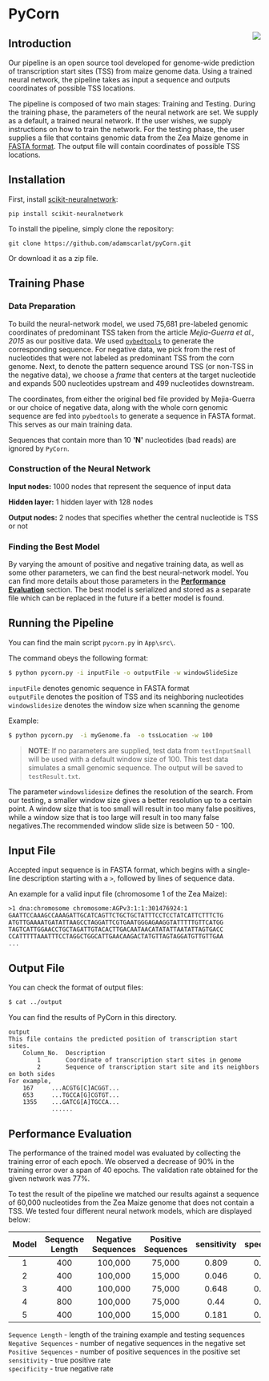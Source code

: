 # PyCorn
<img align="right" src="https://dl.dropboxusercontent.com/u/92784443/pyCorn_small.jpeg">

## Introduction
Our pipeline is an open source tool developed for genome-wide prediction of transcription start sites (TSS) from maize genome data. Using a trained neural network, the pipeline takes as input a sequence and outputs coordinates of possible TSS locations.

The pipeline is composed of two main stages: Training and Testing.
During the training phase, the parameters of the neural network are set. We supply as a default, a trained neural network. If the user wishes, we supply instructions on how to train the network.
For the testing phase, the user supplies a file that contains genomic data from the Zea Maize genome in [FASTA format](https://blast.ncbi.nlm.nih.gov/Blast.cgi?CMD=Web&PAGE_TYPE=BlastDocs&DOC_TYPE=BlastHelp). The output file will contain coordinates of possible TSS locations.

## Installation
First, install [scikit-neuralnetwork](https://pypi.python.org/pypi/scikit-neuralnetwork):
```
pip install scikit-neuralnetwork
```

To install the pipeline, simply clone the repository:
```
git clone https://github.com/adamscarlat/pyCorn.git
```
Or download it as a zip file.

## Training Phase

### Data Preparation
To build the neural-network model, we used 75,681 pre-labeled genomic coordinates of predominant TSS taken from the article *Mejia-Guerra et al., 2015* as our positive data. We used [`pybedtools`](https://pypi.python.org/pypi/pybedtools) to generate the corresponding sequence. For negative data, we pick from the rest of nucleotides that were not labeled as predominant TSS from the corn genome. Next, to denote the pattern sequence around TSS (or non-TSS in the negative data), we choose a *frame* that centers at the target nucleotide and expands 500 nucleotides upstream and 499 nucleotides downstream.

The coordinates, from either the original bed file provided by Mejia-Guerra or our choice of negative data, along with the whole corn genomic sequence are fed into `pybedtools` to generate a sequence in FASTA format. This serves as our main training data.

Sequences that contain more than 10 **'N'** nucleotides (bad reads) are ignored by `PyCorn`.

### Construction of the Neural Network
**Input nodes:** 1000 nodes that represent the sequence of input data

**Hidden layer:** 1 hidden layer with 128 nodes

**Output nodes:** 2 nodes that specifies whether the central nucleotide is TSS or not

### Finding the Best Model
By varying the amount of positive and negative training data, as well as some other parameters, we can find the best neural-network model. You can find more details about those parameters in the [**Performance Evaluation**](#performance-evaluation) section. The best model is serialized and stored as a separate file which can be replaced in the future if a better model is found.

## Running the Pipeline
You can find the main script `pycorn.py` in `App\src\`.

The command obeys the following format:
```sh
$ python pycorn.py -i inputFile -o outputFile -w windowSlideSize
```
`inputFile` denotes genomic sequence in FASTA format  
`outputFile` denotes the position of TSS and its neighboring nucleotides  
`windowslidesize` denotes the window size when scanning the genome  

Example:
```sh
$ python pycorn.py  -i myGenome.fa  -o tssLocation -w 100
```

> **NOTE**: If no parameters are supplied, test data from `testInputSmall` will be used with a default window size of 100. This test data simulates a small genomic sequence. The output will be saved to `testResult.txt`.

The parameter `windowslidesize` defines the resolution of the search. From our testing, a smaller window size gives a better resolution up to a certain point. A window size that is too small will result in too many false positives, while a window size that is too large will result in too many false negatives.The recommended window slide size is between 50 - 100.

## Input File
Accepted input sequence is in FASTA format, which begins with a single-line description starting with a `>`, followed by lines of sequence data.

An example for a valid input file (chromosome 1 of the Zea Maize):
```
>1 dna:chromosome chromosome:AGPv3:1:1:301476924:1
GAATTCCAAAGCCAAAGATTGCATCAGTTCTGCTGCTATTTCCTCCTATCATTCTTTCTG
ATGTTGAAAATGATATTAAGCCTAGGATTCGTGAATGGGAGAAGGTATTTTTGTTCATGG
TAGTCATTGGAACCTGCTAGATTGTACACTTGACAATAACATATATTAATATTAGTGACC
CCATTTTTAAATTTCCTAGGCTGGCATTGAACAAGACTATGTTAGTAGGATGTTGTTGAA
...
```

## Output File
You can check the format of output files:
```sh
$ cat ../output
```
	
You can find the results of PyCorn in this directory.
```
output
This file contains the predicted position of transcription start sites.
    Column_No.	Description
        1		Coordinate of transcription start sites in genome
        2		Sequence of transcription start site and its neighbors on both sides
For example,
	167 	...ACGTG[C]ACGGT...
	653		...TGCCA[G]CGTGT...
	1355	...GATCG[A]TGCCA...
			......
```

## Performance Evaluation

The performance of the trained model was evaluated by collecting the training error of each epoch. We observed a decrease of 90% in the training error over a span of 40 epochs. The validation rate obtained for the given network was 77%.

To test the result of the pipeline we matched our results against a sequence of 60,000 nucleotides from the Zea Maize genome that does not contain a TSS. We tested four different neural network models, which are displayed below:

| Model      |   Sequence Length      | Negative Sequences | Positive Sequences | sensitivity | specificity |  
|:----------:|:----------------------:|:------------------:|:------------------:|:-----------:|:-----------:|
| 1          |      400               |     100,000        |  	75,000	        |  0.809      |   0.702     |
| 2          |      400               |     100,000        |    15,000          |  0.046      |   0.994     |
| 3          |      400               |     100,000        |    75,000          |  0.648      |   0.799     |
| 4          |      800               |     100,000        |    75,000          |  0.44       |   0.898     |
| 5          |      400               |     100,000        |    15,000          |  0.181      |   0.967     |

`Sequence Length` - length of the training example and testing sequences  
`Negative Sequences` - number of negative sequences in the negative set  
`Positive Sequences` - number of positive sequences in the positive set  
`sensitivity` - true positive rate  
`specificity` - true negative rate  
